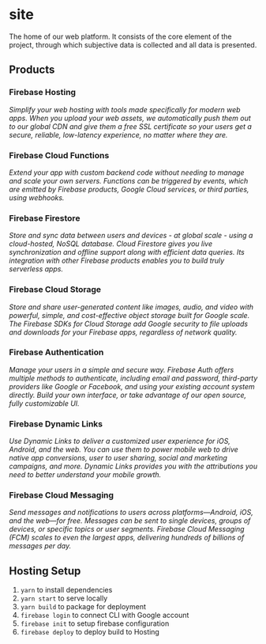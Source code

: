 # site
The home of our web platform. It consists of the core element of the project, through which subjective data is collected and all data is presented.
## Products
### Firebase Hosting
*Simplify your web hosting with tools made specifically for modern web apps. When you upload your web assets, we automatically push them out to our global CDN and give them a free SSL certificate so your users get a secure, reliable, low-latency experience, no matter where they are.*
### Firebase Cloud Functions
*Extend your app with custom backend code without needing to manage and scale your own servers. Functions can be triggered by events, which are emitted by Firebase products, Google Cloud services, or third parties, using webhooks.*
### Firebase Firestore
*Store and sync data between users and devices - at global scale - using a cloud-hosted, NoSQL database. Cloud Firestore gives you live synchronization and offline support along with efficient data queries. Its integration with other Firebase products enables you to build truly serverless apps.*
### Firebase Cloud Storage
*Store and share user-generated content like images, audio, and video with powerful, simple, and cost-effective object storage built for Google scale. The Firebase SDKs for Cloud Storage add Google security to file uploads and downloads for your Firebase apps, regardless of network quality.*
### Firebase Authentication
*Manage your users in a simple and secure way. Firebase Auth offers multiple methods to authenticate, including email and password, third-party providers like Google or Facebook, and using your existing account system directly. Build your own interface, or take advantage of our open source, fully customizable UI.*
### Firebase Dynamic Links
*Use Dynamic Links to deliver a customized user experience for iOS, Android, and the web. You can use them to power mobile web to drive native app conversions, user to user sharing, social and marketing campaigns, and more. Dynamic Links provides you with the attributions you need to better understand your mobile growth.*
### Firebase Cloud Messaging
*Send messages and notifications to users across platforms—Android, iOS, and the web—for free. Messages can be sent to single devices, groups of devices, or specific topics or user segments. Firebase Cloud Messaging (FCM) scales to even the largest apps, delivering hundreds of billions of messages per day.*
## Hosting Setup
1. `yarn` to install dependencies
2. `yarn start` to serve locally
3. `yarn build` to package for deployment
4. `firebase login` to connect CLI with Google account
5. `firebase init` to setup firebase configuration
6. `firebase deploy` to deploy build to Hosting
